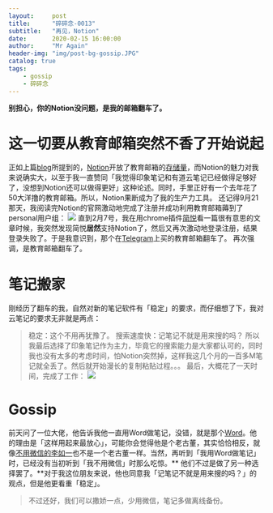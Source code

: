 ```yaml
---
layout:     post
title:      "碎碎念-0013"
subtitle:   "再见，Notion"
date:       2020-02-15 16:00:00
author:     "Mr Again"
header-img: "img/post-bg-gossip.JPG"
catalog: true
tags:
    - gossip
    - 碎碎念
---
```


**别担心，你的Notion没问题，是我的邮箱翻车了。**

# 这一切要从教育邮箱突然不香了开始说起
正如上篇[blog](https://www.mragain.site/2019/10/12/%E7%A2%8E%E7%A2%8E%E5%BF%B50012/)所提到的，[Notion](https://www.notion.so/)开放了教育邮箱的[存储量]( https://sspai.com/post/56685)，而Notion的魅力对我来说确实大，以至于我一直赞同「我觉得印象笔记和有道云笔记已经做得足够好了，没想到Notion还可以做得更好」这种论述。同时，手里正好有一个去年花了50大洋撸的教育邮箱。所以，Notion果断成为了我的生产力工具。
还记得9月21那天，我阅读完Notion的官网激动地完成了注册并成功利用教育邮箱薅到了personal用户组：
![](http://ww1.sinaimg.cn/large/aaad9794gy1gbx5r6n802j20kg0csjt8.jpg)
直到2月7号，我在用chrome插件[简悦](https://chrome.google.com/webstore/detail/simpread-reader-view/ijllcpnolfcooahcekpamkbidhejabll)看一篇很有意思的文章时候，我突然发现简悦**居然**支持Notion了，然后又再次激动地登录注册，结果登录失败了。于是我意识到，那个在[Telegram](https://web.telegram.org/#/login)上买的教育邮箱翻车了。
再次强调，是教育邮箱翻车了。

# 笔记搬家
刚经历了翻车的我，自然对新的笔记软件有「稳定」的要求，而仔细想了下，我对云笔记的要求无非就是两点：
> 稳定：这个不用再犹豫了。
> 搜索速度快：记笔记不就是用来搜的吗？
所以我最后选择了印象笔记作为主力，毕竟它的搜索能力是大家都认可的，同时我也没有太多的考虑时间，怕Notion突然掉，这样我这几个月的一百多M笔记就全丢了。然后就开始漫长的复制粘贴过程。。。
最后，大概花了一天时间，完成了工作：
![](http://ww1.sinaimg.cn/large/aaad9794gy1gbx6gcfa5rj206g0jrjrt.jpg)

# Gossip
前天问了一位大佬，他告诉我他一直用Word做笔记，没错，就是那个[Word](https://en.wikipedia.org/wiki/Microsoft_Word)。他的理由是「这样用起来最放心」，可能你会觉得他是个老古董，其实恰恰相反，就像[不用微信的李如一](https://yitianshijie.net/48)也不是一个老古董一样。当然，再听到「我用Word做笔记」时，已经没有当初听到「我不用微信」时那么吃惊。** 他们不过是做了另一种选择罢了。**对于我这位朋友来说，他也同意我「记笔记不就是用来搜的吗？」的观点，但是他更看重「稳定」。
> 不过还好，我们可以撒娇一点，少用微信，笔记多做离线备份。





